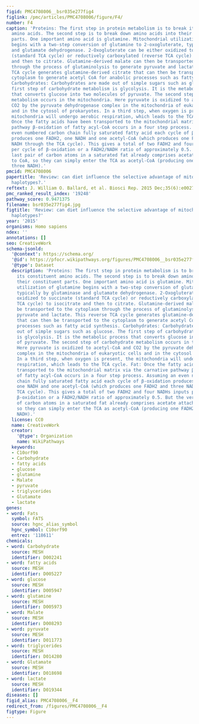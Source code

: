 ```yaml
---
figid: PMC4708006__bsr035e277fig4
figlink: /pmc/articles/PMC4708006/figure/F4/
number: F4
caption: 'Proteins: The first step in protein metabolism is to break it into its constituent
  amino acids. The second step is to break down amino acids into their constituent
  parts. One important amino acid is glutamine. Mitochondrial utilization of glutamine
  begins with a two-step conversion of glutamine to 2-oxogluterate, typically by glutaminase
  and glutamate dehydrogenase. 2-Oxogluterate can be either oxidized to succinate
  (standard TCA cycle) or reductively carboxylated (reverse TCA cycle) to isocitrate
  and then to citrate. Glutamine-derived malate can then be transported to the cytoplasm
  through the process of glutaminolysis to generate pyruvate and lactate. This reverse
  TCA cycle generates glutamine-derived citrate that can then be transported to the
  cytoplasm to generate acetyl CoA for anabolic processes such as fatty acid synthesis.
  Carbohydrates: Carbohydrates are made out of simple sugars such as glucose. The
  first step of carbohydrate metabolism is glycolysis. It is the metabolic process
  that converts glucose into two molecules of pyruvate. The second step of carbohydrate
  metabolism occurs in the mitochondria. Here pyruvate is oxidized to acetyl-CoA and
  CO2 by the pyruvate dehydrogenase complex in the mitochondria of eukaryotic cells
  and in the cytosol of prokaryotes. In a third step, when oxygen is present, the
  mitochondria will undergo aerobic respiration, which leads to the TCA cycle. Fat:
  Once the fatty acids have been transported to the mitochondrial matrix via the carnative
  pathway β-oxidation of fatty acyl-CoA occurs in a four step process. Assuming an
  even numbered carbon chain fully saturated fatty acid each cycle of β-oxidation
  produces one FADH2, one NADH and one acetyl-CoA (which produces one FADH2 and three
  NADH through the TCA cycle). This gives a total of two FADH2 and four NADHs inputs
  per cycle of β-oxidation or a FADH2/NADH ratio of approximately 0.5. But the very
  last pair of carbon atoms in a saturated fat already comprises acetate attached
  to CoA, so they can simply enter the TCA as acetyl-CoA (producing one FADH2 and
  three NADH).'
pmcid: PMC4708006
papertitle: 'Review: can diet influence the selective advantage of mitochondrial DNA
  haplotypes?.'
reftext: J. William O. Ballard, et al. Biosci Rep. 2015 Dec;35(6):e00277.
pmc_ranked_result_index: '19248'
pathway_score: 0.9471375
filename: bsr035e277fig4.jpg
figtitle: 'Review: can diet influence the selective advantage of mitochondrial DNA
  haplotypes?'
year: '2015'
organisms: Homo sapiens
ndex: ''
annotations: []
seo: CreativeWork
schema-jsonld:
  '@context': https://schema.org/
  '@id': https://pfocr.wikipathways.org/figures/PMC4708006__bsr035e277fig4.html
  '@type': Dataset
  description: 'Proteins: The first step in protein metabolism is to break it into
    its constituent amino acids. The second step is to break down amino acids into
    their constituent parts. One important amino acid is glutamine. Mitochondrial
    utilization of glutamine begins with a two-step conversion of glutamine to 2-oxogluterate,
    typically by glutaminase and glutamate dehydrogenase. 2-Oxogluterate can be either
    oxidized to succinate (standard TCA cycle) or reductively carboxylated (reverse
    TCA cycle) to isocitrate and then to citrate. Glutamine-derived malate can then
    be transported to the cytoplasm through the process of glutaminolysis to generate
    pyruvate and lactate. This reverse TCA cycle generates glutamine-derived citrate
    that can then be transported to the cytoplasm to generate acetyl CoA for anabolic
    processes such as fatty acid synthesis. Carbohydrates: Carbohydrates are made
    out of simple sugars such as glucose. The first step of carbohydrate metabolism
    is glycolysis. It is the metabolic process that converts glucose into two molecules
    of pyruvate. The second step of carbohydrate metabolism occurs in the mitochondria.
    Here pyruvate is oxidized to acetyl-CoA and CO2 by the pyruvate dehydrogenase
    complex in the mitochondria of eukaryotic cells and in the cytosol of prokaryotes.
    In a third step, when oxygen is present, the mitochondria will undergo aerobic
    respiration, which leads to the TCA cycle. Fat: Once the fatty acids have been
    transported to the mitochondrial matrix via the carnative pathway β-oxidation
    of fatty acyl-CoA occurs in a four step process. Assuming an even numbered carbon
    chain fully saturated fatty acid each cycle of β-oxidation produces one FADH2,
    one NADH and one acetyl-CoA (which produces one FADH2 and three NADH through the
    TCA cycle). This gives a total of two FADH2 and four NADHs inputs per cycle of
    β-oxidation or a FADH2/NADH ratio of approximately 0.5. But the very last pair
    of carbon atoms in a saturated fat already comprises acetate attached to CoA,
    so they can simply enter the TCA as acetyl-CoA (producing one FADH2 and three
    NADH).'
  license: CC0
  name: CreativeWork
  creator:
    '@type': Organization
    name: WikiPathways
  keywords:
  - C10orf90
  - Carbohydrate
  - fatty acids
  - glucose
  - glutamine
  - Malate
  - pyruvate
  - triglycerides
  - Glutamate
  - lactate
genes:
- word: Fats
  symbol: FATS
  source: hgnc_alias_symbol
  hgnc_symbol: C10orf90
  entrez: '118611'
chemicals:
- word: Carbohydrate
  source: MESH
  identifier: D002241
- word: fatty acids
  source: MESH
  identifier: D005227
- word: glucose
  source: MESH
  identifier: D005947
- word: glutamine
  source: MESH
  identifier: D005973
- word: Malate
  source: MESH
  identifier: D008293
- word: pyruvate
  source: MESH
  identifier: D011773
- word: triglycerides
  source: MESH
  identifier: D014280
- word: Glutamate
  source: MESH
  identifier: D018698
- word: lactate
  source: MESH
  identifier: D019344
diseases: []
figid_alias: PMC4708006__F4
redirect_from: /figures/PMC4708006__F4
figtype: Figure
---
```

